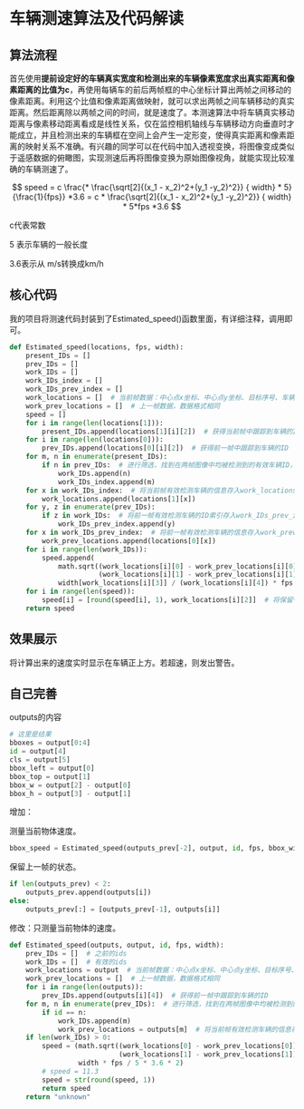 # 车辆测速算法及代码解读

## 算法流程

首先使用**提前设定好的车辆真实宽度和检测出来的车辆像素宽度求出真实距离和像素距离的比值为c**，再使用每辆车的前后两帧框的中心坐标计算出两帧之间移动的像素距离。利用这个比值和像素距离做映射，就可以求出两帧之间车辆移动的真实距离。然后距离除以两帧之间的时间，就是速度了。本测速算法中将车辆真实移动距离与像素移动距离看成是线性关系，仅在监控相机轴线与车辆移动方向垂直时才能成立，并且检测出来的车辆框在空间上会产生一定形变，使得真实距离和像素距离的映射关系不准确。有兴趣的同学可以在代码中加入透视变换，将图像变成类似于遥感数据的俯瞰图，实现测速后再将图像变换为原始图像视角，就能实现比较准确的车辆测速了。

$$ speed = c \frac{* \frac{\sqrt[2]{(x_1 - x_2)^2+(y_1 -y_2)^2}} { width} * 5}{\frac{1}{fps}} *3.6 = c * \frac{\sqrt[2]{(x_1 - x_2)^2+(y_1 -y_2)^2}} { width} * 5*fps *3.6 $$

c代表常数

5 表示车辆的一般长度

3.6表示从 m/s转换成km/h

## 核心代码

我的项目将测速代码封装到了Estimated_speed()函数里面，有详细注释，调用即可。

```python
def Estimated_speed(locations, fps, width):
    present_IDs = []
    prev_IDs = []
    work_IDs = []
    work_IDs_index = []
    work_IDs_prev_index = []
    work_locations = []  # 当前帧数据：中心点x坐标、中心点y坐标、目标序号、车辆类别、车辆像素宽度
    work_prev_locations = []  # 上一帧数据，数据格式相同
    speed = []
    for i in range(len(locations[1])):
        present_IDs.append(locations[1][i][2])  # 获得当前帧中跟踪到车辆的ID
    for i in range(len(locations[0])):
        prev_IDs.append(locations[0][i][2])  # 获得前一帧中跟踪到车辆的ID
    for m, n in enumerate(present_IDs):
        if n in prev_IDs:  # 进行筛选，找到在两帧图像中均被检测到的有效车辆ID，存入work_IDs中
            work_IDs.append(n)
            work_IDs_index.append(m)
    for x in work_IDs_index:  # 将当前帧有效检测车辆的信息存入work_locations中
        work_locations.append(locations[1][x])
    for y, z in enumerate(prev_IDs):
        if z in work_IDs:  # 将前一帧有效检测车辆的ID索引存入work_IDs_prev_index中
            work_IDs_prev_index.append(y)
    for x in work_IDs_prev_index:  # 将前一帧有效检测车辆的信息存入work_prev_locations中
        work_prev_locations.append(locations[0][x])
    for i in range(len(work_IDs)):
        speed.append(
            math.sqrt((work_locations[i][0] - work_prev_locations[i][0]) ** 2 +  # 计算有效检测车辆的速度，采用线性的从像素距离到真实空间距离的映射
                      (work_locations[i][1] - work_prev_locations[i][1]) ** 2) *  # 当视频拍摄视角并不垂直于车辆移动轨迹时，测算出来的速度将比实际速度低
            width[work_locations[i][3]] / (work_locations[i][4]) * fps / 5 * 3.6 * 2)
    for i in range(len(speed)):
        speed[i] = [round(speed[i], 1), work_locations[i][2]]  # 将保留一位小数的单位为km/h的车辆速度及其ID存入speed二维列表中
    return speed

```

## 效果展示

将计算出来的速度实时显示在车辆正上方。若超速，则发出警告。

## 自己完善

outputs的内容

```python
# 这里是结果
bboxes = output[0:4]
id = output[4]
cls = output[5]
bbox_left = output[0]
bbox_top = output[1]
bbox_w = output[2] - output[0]
bbox_h = output[3] - output[1]
```

增加：

测量当前物体速度。

```python
bbox_speed = Estimated_speed(outputs_prev[-2], output, id, fps, bbox_width) # 测量速度
```

保留上一帧的状态。

```python
if len(outputs_prev) < 2:
    outputs_prev.append(outputs[i])
else:
    outputs_prev[:] = [outputs_prev[-1], outputs[i]]
```

修改：只测量当前物体的速度。

```python
def Estimated_speed(outputs, output, id, fps, width):
    prev_IDs = []  # 之前的ids
    work_IDs = []  # 有效的ids
    work_locations = output  # 当前帧数据：中心点x坐标、中心点y坐标、目标序号、车辆类别、车辆像素宽度
    work_prev_locations = []  # 上一帧数据，数据格式相同
    for i in range(len(outputs)):
        prev_IDs.append(outputs[i][4])  # 获得前一帧中跟踪到车辆的ID
    for m, n in enumerate(prev_IDs):  # 进行筛选，找到在两帧图像中均被检测到的有效车辆ID，存入work_IDs中
        if id == n:
            work_IDs.append(m)
            work_prev_locations = outputs[m]  # 将当前帧有效检测车辆的信息存入work_locations中
    if len(work_IDs) > 0:
        speed = (math.sqrt((work_locations[0] - work_prev_locations[0]) ** 2 +  # 计算有效检测车辆的速度，采用线性的从像素距离到真实空间距离的映射
                           (work_locations[1] - work_prev_locations[1]) ** 2) *  # 当视频拍摄视角并不垂直于车辆移动轨迹时，测算出来的速度将比实际速度低
                 width * fps / 5 * 3.6 * 2)
        # speed = 11.3
        speed = str(round(speed, 1))
        return speed
    return "unknown"
```


